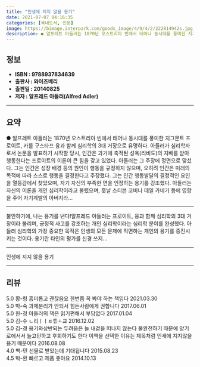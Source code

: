 ```yaml
---
title: "인생에 지지 않을 용기"
date: 2021-07-07 04:16:35
categories: [국내도서, 인문]
image: https://bimage.interpark.com/goods_image/4/9/4/2/222814942s.jpg
description: ● 알프레트 아들러는 1870년 오스트리아 빈에서 태어나 동시대를 풍미한 지그문트 프로이트, 카를 구스타프 융과 함께 심리학의 3대 거장으로 유명하다. 아들러가 심리학자로서 논문을 발표하기 시작할 당시, 인간은 과거에 축적된 성욕(리비도)의 지배를 받아 행동한다는 프로이트의 이론이 큰
---
```


## **정보**

- **ISBN : 9788937834639**
- **출판사 : 와이즈베리**
- **출판일 : 20140825**
- **저자 : 알프레드 아들러(Alfred Adler)**

------



## **요약**

●  알프레트 아들러는 1870년 오스트리아 빈에서 태어나 동시대를 풍미한 지그문트 프로이트, 카를 구스타프 융과 함께 심리학의 3대 거장으로 유명하다. 아들러가 심리학자로서 논문을 발표하기 시작할 당시, 인간은 과거에 축적된 성욕(리비도)의 지배를 받아 행동한다는 프로이트의 이론이 큰 힘을 갖고 있었다. 아들러는 그 주장에 정면으로 맞섰다. 그는 인간은 성장 배경 등의 원인이 행동을 규정하지 않으며, 오히려 인간은 미래의 목적에 따라 스스로 행동을 결정한다고 주장했다. 그는 인간 행동발달의 결정적인 요인을 열등감에서 찾았으며, 자기 자신의 부족한 면을 인정하는 용기를 강조했다. 아들러는 자신의 이론을 개인 심리학이라고 불렀으며, 훗날 스티븐 코비나 데일 카네기 등에 영향을 주어 자기계발의 아버지라...

------

불안하기에, 나는 용기를 낸다!알프레드 아들러는 프로이트, 융과 함께 심리학의 3대 거장이라 불리며, 긍정적 사고를 강조하는 개인 심리학이라는 심리학 분야를 완성했다. 아들러 심리학의 가장 중요한 목적은 인생의 모든 문제에 직면하는 개인의 용기를 증진시키는 것이다. 용기란 타인의 평가를 신경 쓰지... 

------


인생에 지지 않을 용기 

------


## **리뷰** 

5.0 황-령 흥미롭고 괜찮음요 한번쯤 꼭 봐야 하는 책임다 2021.03.30 <br/>5.0 박-숙 과제분리가 안되서 힘든사람에게 권합니다 2017.06.01 <br/>5.0 원-정 아들러의 책은 읽기편해서 부담없다 2017.01.04 <br/>5.0 김-수 ㄴ리ㅣㅣㅍ튜ㅗ교 2016.12.02 <br/>5.0 김-경 용기와상반되는 두려움은 늘 내곁을 떠나지 않는다  불완전하기 때문에 양기로에서서  늘고민하고 후회하기도 한다
이책을 선택한 이유는 제목처럼 인새에 지지않을용기 때문이다
 2016.08.08 <br/>4.0 백-민 선물로 받았는데 기대됩니다 2015.08.23 <br/>4.5 박-환 빠르고 제품 좋아요 2014.10.13 <br/>